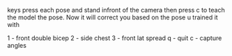 
keys
press each pose and stand infront of the camera
then press c to teach the model the pose.
Now it will correct you based on the pose u trained it with 


1 - front double bicep
2 - side chest
3 - front lat spread
q - quit
c - capture angles
